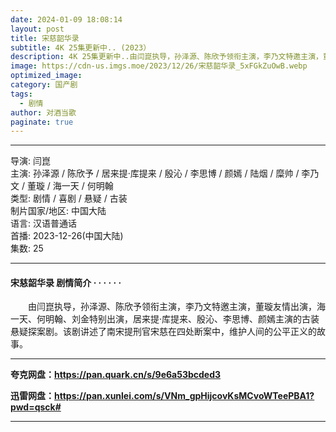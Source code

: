```yaml
---
date: 2024-01-09 18:08:14
layout: post
title: 宋慈韶华录
subtitle: 4K 25集更新中.. (2023）
description: 4K 25集更新中..由闫崑执导，孙泽源、陈欣予领衔主演，李乃文特邀主演，董璇友情出演，海一天、何明翰、刘金特别出演，居来提·库提来、殷沁、李思博、颜嫣主演的古装悬疑探案剧。该剧讲述了南宋提刑官宋慈在四处断案中，维护人间的公平正义的故事...
image: https://cdn-us.imgs.moe/2023/12/26/宋慈韶华录_5xFGkZuOwB.webp
optimized_image: 
category: 国产剧
tags:
  - 剧情
author: 对酒当歌
paginate: true
---
```


---

导演: 闫崑  
主演: 孙泽源 / 陈欣予 / 居来提·库提来 / 殷沁 / 李思博 / 颜嫣 / 陆烟 / 糜帅 / 李乃文 / 董璇 / 海一天 / 何明翰  
类型: 剧情 / 喜剧 / 悬疑 / 古装  
制片国家/地区: 中国大陆  
语言: 汉语普通话  
首播: 2023-12-26(中国大陆)  
集数: 25  

---

#### 宋慈韶华录 剧情简介 · · · · · ·

　　由闫崑执导，孙泽源、陈欣予领衔主演，李乃文特邀主演，董璇友情出演，海一天、何明翰、刘金特别出演，居来提·库提来、殷沁、李思博、颜嫣主演的古装悬疑探案剧。该剧讲述了南宋提刑官宋慈在四处断案中，维护人间的公平正义的故事。

---

**夸克网盘：<https://pan.quark.cn/s/9e6a53bcded3>**

**迅雷网盘：<https://pan.xunlei.com/s/VNm_gpHijcovKsMCvoWTeePBA1?pwd=qsck#>**

---
